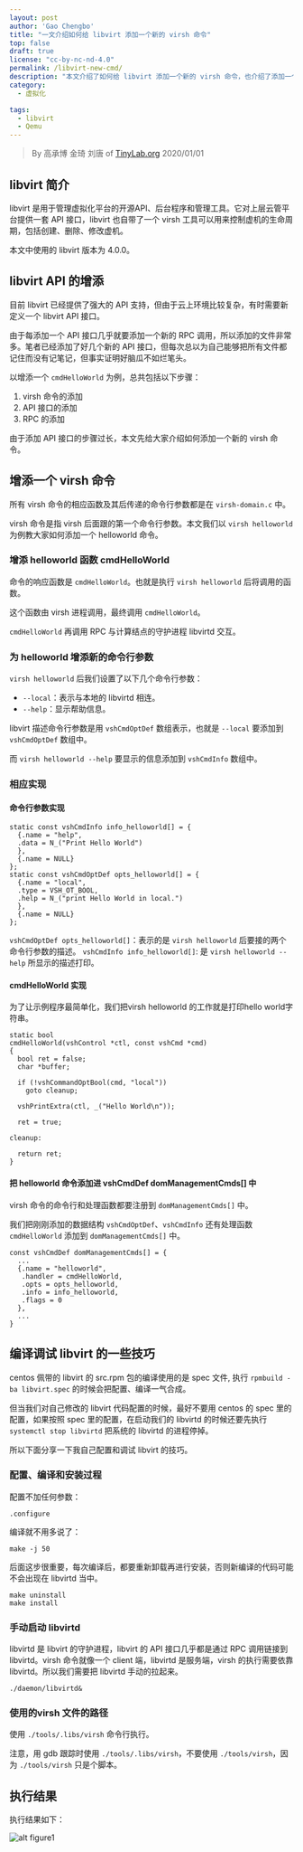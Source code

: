 ```yaml
---
layout: post
author: 'Gao Chengbo'
title: "一文介绍如何给 libvirt 添加一个新的 virsh 命令"
top: false
draft: true
license: "cc-by-nc-nd-4.0"
permalink: /libvirt-new-cmd/
description: "本文介绍了如何给 libvirt 添加一个新的 virsh 命令，也介绍了添加一个 RPC 调用。"
category:
  - 虚拟化

tags:
  - libvirt
  - Qemu
---
```


>
> By 高承博 金琦 刘唐 of [TinyLab.org](http://tinylab.org)
> 2020/01/01
>

## libvirt 简介

libvirt 是用于管理虚拟化平台的开源API、后台程序和管理工具。它对上层云管平台提供一套 API 接口，libvirt 也自带了一个 virsh 工具可以用来控制虚机的生命周期，包括创建、删除、修改虚机。

本文中使用的 libvirt 版本为 4.0.0。
    

## libvirt API 的增添

目前 libvirt 已经提供了强大的 API 支持，但由于云上环境比较复杂，有时需要新定义一个 libvirt API 接口。

由于每添加一个 API 接口几乎就要添加一个新的 RPC 调用，所以添加的文件非常多。笔者已经添加了好几个新的 API 接口，但每次总以为自己能够把所有文件都记住而没有记笔记，但事实证明好脑瓜不如烂笔头。

以增添一个 `cmdHelloWorld` 为例，总共包括以下步骤：

1. virsh 命令的添加
2. API 接口的添加
3. RPC 的添加
    
由于添加 API 接口的步骤过长，本文先给大家介绍如何添加一个新的 virsh 命令。

## 增添一个 virsh 命令

所有 virsh 命令的相应函数及其后传递的命令行参数都是在 `virsh-domain.c` 中。

virsh 命令是指 virsh 后面跟的第一个命令行参数。本文我们以 `virsh helloworld` 为例教大家如何添加一个 helloworld 命令。

### 增添 helloworld 函数 cmdHelloWorld

命令的响应函数是 `cmdHelloWorld`。也就是执行 `virsh helloworld` 后将调用的函数。

这个函数由 virsh 进程调用，最终调用 `cmdHelloWorld`。

`cmdHelloWorld` 再调用 RPC 与计算结点的守护进程 libvirtd 交互。

### 为 helloworld 增添新的命令行参数

`virsh helloworld` 后我们设置了以下几个命令行参数：

* `--local`：表示与本地的 libvirtd 相连。
* `--help`：显示帮助信息。

libvirt 描述命令行参数是用 `vshCmdOptDef` 数组表示，也就是 `--local` 要添加到 `vshCmdOptDef` 数组中。

而 `virsh helloworld --help` 要显示的信息添加到 `vshCmdInfo` 数组中。

### 相应实现

#### 命令行参数实现
 
    static const vshCmdInfo info_helloworld[] = {
      {.name = "help",
      .data = N_("Print Hello World")
      },
      {.name = NULL}
    };
    static const vshCmdOptDef opts_helloworld[] = {
      {.name = "local",
      .type = VSH_OT_BOOL,
      .help = N_("print Hello World in local.")
      },
      {.name = NULL}
    };

`vshCmdOptDef opts_helloworld[]`：表示的是 `virsh helloworld` 后要接的两个命令行参数的描述。
`vshCmdInfo info_helloworld[]`: 是 `virsh helloworld --help` 所显示的描述打印。

#### cmdHelloWorld 实现

为了让示例程序最简单化，我们把virsh helloworld 的工作就是打印hello world字符串。

    static bool
    cmdHelloWorld(vshControl *ctl, const vshCmd *cmd)
    {
      bool ret = false;
      char *buffer;

      if (!vshCommandOptBool(cmd, "local"))
        goto cleanup;

      vshPrintExtra(ctl, _("Hello World\n")); 

      ret = true;

    cleanup:

      return ret;
    }
    
#### 把 helloworld 命令添加进 vshCmdDef domManagementCmds[] 中

virsh 命令的命令行和处理函数都要注册到 `domManagementCmds[]` 中。

我们把刚刚添加的数据结构 `vshCmdOptDef`、`vshCmdInfo` 还有处理函数 `cmdHelloWorld` 添加到 `domManagementCmds[]` 中。

    const vshCmdDef domManagementCmds[] = {
      ...
      {.name = "helloworld",
       .handler = cmdHelloWorld,
       .opts = opts_helloworld,
       .info = info_helloworld,
       .flags = 0
      },
      ...
    }

## 编译调试 libvirt 的一些技巧

centos 佩带的 libvirt 的 src.rpm 包的编译使用的是 spec 文件, 执行 `rpmbuild -ba libvirt.spec` 的时候会把配置、编译一气合成。

但当我们对自己修改的 libvirt 代码配置的时候，最好不要用 centos 的 spec 里的配置，如果按照 spec 里的配置，在启动我们的 libvirtd 的时候还要先执行 `systemctl stop libvirtd` 把系统的 libvirtd 的进程停掉。

所以下面分享一下我自己配置和调试 libvirt 的技巧。

### 配置、编译和安装过程

配置不加任何参数：

    .configure

编译就不用多说了：

    make -j 50

后面这步很重要，每次编译后，都要重新卸载再进行安装，否则新编译的代码可能不会出现在 libvirtd 当中。

    make uninstall
    make install

### 手动启动 libvirtd

libvirtd 是 libvirt 的守护进程，libvirt 的 API 接口几乎都是通过 RPC 调用链接到 libvirtd。virsh 命令就像一个 client 端，libvirtd 是服务端，virsh 的执行需要依靠 libvirtd。所以我们需要把 libvirtd 手动的拉起来。

    ./daemon/libvirtd&

### 使用的virsh 文件的路径

使用 `./tools/.libs/virsh` 命令行执行。

注意，用 gdb 跟踪时使用 `./tools/.libs/virsh`，不要使用 `./tools/virsh`，因为 `./tools/virsh` 只是个脚本。

## 执行结果

执行结果如下：

![alt figure1](D:\tinylab\tinylab.org\wp-content\uploads\2021\1\libvirt\figure1.png)

